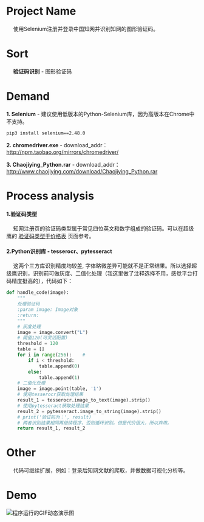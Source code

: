 # Project Name
&emsp; 使用Selenium注册并登录中国知网并识别知网的图形验证码。

# Sort
&emsp; **验证码识别** - 图形验证码

# Demand
**1. Selenium** - 建议使用低版本的Python-Selenium库，因为高版本在Chrome中不支持。
```
pip3 install selenium==2.48.0
```
**2. chromedriver.exe** - download_addr：http://npm.taobao.org/mirrors/chromedriver/

**3. Chaojiying_Python.rar** - download_addr：http://www.chaojiying.com/download/Chaojiying_Python.rar

# Process analysis
#### 1.验证码类型     
&emsp; 知网注册页的验证码类型属于常见四位英文和数字组成的验证码。可以在超级鹰的 [验证码类型于价格表](http://www.chaojiying.com/price.html#table-item5) 页面参考。

#### 2.Python识别库 - tesserocr、pytesseract      
&emsp; 这两个三方库识别精度均较差, 字体略微差异可能就不是正常结果。所以选择超级鹰识别，识别前可做灰度、二值化处理（我这里做了注释选择不用，感觉平台打码精度挺高的），代码如下：
```Python
def handle_code(image):
    """
    处理验证码
    :param image: Image对象
    :return:
    """
    # 灰度处理
    image = image.convert("L")
    # 阈值120(可灵活配置)
    threshold = 120
    table = []
    for i in range(256):    #
        if i < threshold:
            table.append(0)
        else:
            table.append(1)
    # 二值化处理
    image = image.point(table, '1')
    # 使用tesserocr获取处理结果
    result_1 = tesserocr.image_to_text(image).strip()
    # 使用pytesseract获取处理结果
    result_2 = pytesseract.image_to_string(image).strip()   
    # print('验证码为：', result)
    # 两者识别结果相同再继续程序，否则循环识别。但是代价很大，所以弃用。
    return result_1, result_2
```

# Other
&emsp; 代码可继续扩展，例如：登录后知网文献的爬取，并做数据可视化分析等。

# Demo
![程序运行的GIF动态演示图](https://github.com/Northxw/Python3_WebSpider/blob/master/08-Selenium_Cnki/demo/demo.gif)
